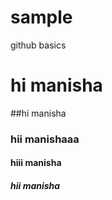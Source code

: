 # sample
github basics
# hi manisha
##hi manisha
### hii manishaaa
#### hiii manisha
##### hii manisha
